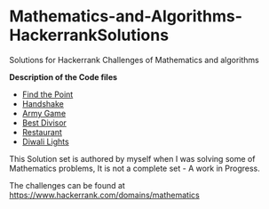 # Mathematics-and-Algorithms-HackerrankSolutions

Solutions for Hackerrank Challenges of Mathematics and algorithms

**Description of the Code files**

+ [Find the Point](FindthePoint.py)
+ [Handshake](Handshake.py)
+ [Army Game](ArmyGame.py)
+ [Best Divisor](BestDivisor.py)
+ [Restaurant](Restaurant.py)
+ [Diwali Lights](DiwaliLights.py)


This Solution set is authored by myself when I was solving some of Mathematics problems, It is not a complete set - A work in Progress. 

The challenges can be found at <https://www.hackerrank.com/domains/mathematics>
